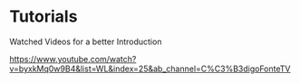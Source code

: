 # Tutorials
Watched Videos for a better Introduction

https://www.youtube.com/watch?v=byxkMq0w9B4&list=WL&index=25&ab_channel=C%C3%B3digoFonteTV
